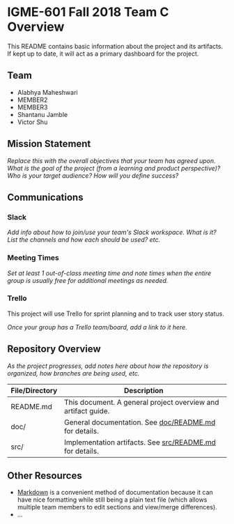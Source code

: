 
# IGME-601 Fall 2018 Team C Overview

This README contains basic information about the project and its artifacts. If kept up to date, it will act as a primary dashboard for the project.

## Team

- Alabhya Maheshwari
- MEMBER2
- MEMBER3
- Shantanu Jamble
- Victor Shu

## Mission Statement
*Replace this with the overall objectives that your team has agreed upon. What is the goal of the project (from a learning and product perspective)? Who is your target audience? How will you define success?*

## Communications

### Slack
*Add info about how to join/use your team's Slack workspace. What is it? List the channels and how each should be used? etc.*

### Meeting Times
*Set at least 1 out-of-class meeting time and note times when the entire group is usually free for additional meetings as needed.*

### Trello
This project will use Trello for sprint planning and to track user story status.

*Once your group has a Trello team/board, add a link to it here.*

## Repository Overview
*As the project progresses, add notes here about how the repository is organized, how branches are being used, etc.*

| File/Directory | Description |
| -------------- | ----------- |
| README.md | This document. A general project overview and artifact guide. |
| doc/ | General documentation. See [doc/README.md](doc/README.md) for details. |
| src/ | Implementation artifacts. See [src/README.md](src/README.md) for details. |

## Other Resources
- [Markdown](https://help.github.com/categories/writing-on-github/) is a convenient method of documentation because it can have nice formatting while still being a plain text file (which allows multiple team members to edit sections and view/merge differences).
- *...*

